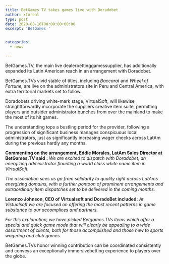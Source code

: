 ```yaml
---
title: BetGames TV takes games live with Doradobet
author: xforeal 
type: post
date: 2020-08-18T00:00:00+00:00
excerpt: 'BetGames '


categories:
  - news

---
```

BetGames.TV, the main live dealerbettinggamessupplier, has additionally expanded its Latin American reach in an arrangement with Doradobet. 

BetGames.TVs vivid stable of titles, including _Baccarat_ and _Wheel of Fortune,_ are live on the administrators site in Peru and Central America, with extra territorial markets set to follow. 

Doradobets driving white-mark stage, VirtualSoft, will likewise straightforwardly incorporate the suppliers creative item suite, permitting players and outsider administrator bunches from over the mainland to make the most of its hit games. 

The understanding tops a bustling period for the provider, following a progression of significant business manages conspicuous local administrators, just as significantly increasing wager checks across LatAm during the previous hardly any months. 

**Commenting on the arrangement, Eddie Morales, LatAm Sales Director at BetGames.TV said** **:** _We are excited to dispatch with Doradobet, an energizing administrator flaunting a world class white name item in VirtualSoft._ 

_The association sees us go from solidarity to quality right across LatAms energizing domains, with a further pontoon of prominent arrangements and extraordinary item dispatches set to be delivered in the coming months._ 

**Lorenzo Johnson, CEO of Virtualsoft and DoradoBet included:** _At Vistualsoft we are focused on offering the most recent patterns in game substance to our accomplices and partners._ 

_For this explanation, we have picked Betgames.TVs items which offer a special and quick game mode that will clearly be appealing to a wide assortment of clients, both for those accomplished and those new to sports wagering and club games._ 

BetGames.TVs honor winning contribution can be coordinated consistently and conveys an exceptionally immersivebetting experience to players over the globe.